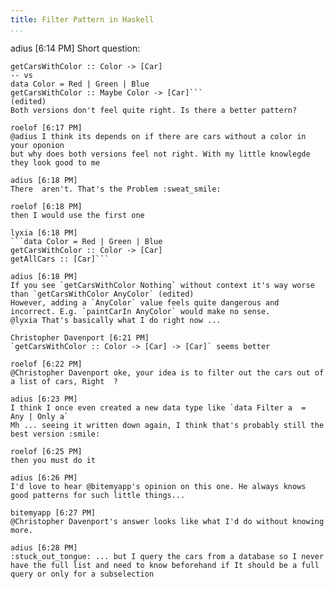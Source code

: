 ```yaml
---
title: Filter Pattern in Haskell
...
```


adius [6:14 PM]
Short question:

```data Color = Red | Green | Blue | AnyColor
getCarsWithColor :: Color -> [Car]
-- vs
data Color = Red | Green | Blue
getCarsWithColor :: Maybe Color -> [Car]```
(edited)
Both versions don't feel quite right. Is there a better pattern?

roelof [6:17 PM]
@adius I think its depends on if there are cars without a color in your oponion
but why does both versions feel not right. With my little knowlegde they look good to me

adius [6:18 PM]
There  aren't. That's the Problem :sweat_smile:

roelof [6:18 PM]
then I would use the first one

lyxia [6:18 PM]
```data Color = Red | Green | Blue
getCarsWithColor :: Color -> [Car]
getAllCars :: [Car]```

adius [6:18 PM]
If you see `getCarsWithColor Nothing` without context it's way worse than `getCarsWithColor AnyColor` (edited)
However, adding a `AnyColor` value feels quite dangerous and incorrect. E.g. `paintCarIn AnyColor` would make no sense.
@lyxia That's basically what I do right now ...

Christopher Davenport [6:21 PM]
`getCarsWithColor :: Color -> [Car] -> [Car]` seems better

roelof [6:22 PM]
@Christopher Davenport oke, your idea is to filter out the cars out of a list of cars, Right  ?

adius [6:23 PM]
I think I once even created a new data type like `data Filter a  =  Any | Only a`
Mh ... seeing it written down again, I think that's probably still the best version :smile:

roelof [6:25 PM]
then you must do it

adius [6:26 PM]
I'd love to hear @bitemyapp's opinion on this one. He always knows good patterns for such little things...

bitemyapp [6:27 PM]
@Christopher Davenport's answer looks like what I'd do without knowing more.

adius [6:28 PM]
:stuck_out_tongue: ... but I query the cars from a database so I never have the full list and need to know beforehand if It should be a full query or only for a subselection
